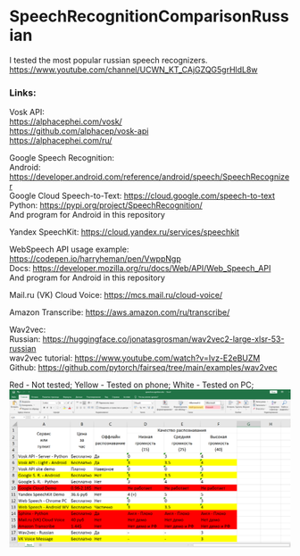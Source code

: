 # SpeechRecognitionComparisonRussian
I tested the most popular russian speech recognizers. https://www.youtube.com/channel/UCWN_KT_CAjGZQG5grHldL8w

### Links:

Vosk API:  
https://alphacephei.com/vosk/  
https://github.com/alphacep/vosk-api  
https://alphacephei.com/ru/

Google Speech Recognition:  
Android: https://developer.android.com/reference/android/speech/SpeechRecognizer  
Google Cloud Speech-to-Text: https://cloud.google.com/speech-to-text  
Python: https://pypi.org/project/SpeechRecognition/  
And program for Android in this repository

Yandex SpeechKit: https://cloud.yandex.ru/services/speechkit

WebSpeech API usage example: https://codepen.io/harryheman/pen/VwppNgp  
Docs: https://developer.mozilla.org/ru/docs/Web/API/Web_Speech_API  
And program for Android in this repository

Mail.ru (VK) Cloud Voice: https://mcs.mail.ru/cloud-voice/

Amazon Transcribe: https://aws.amazon.com/ru/transcribe/

Wav2vec:  
Russian: https://huggingface.co/jonatasgrosman/wav2vec2-large-xlsr-53-russian  
wav2vec tutorial: https://www.youtube.com/watch?v=Ivz-E2eBUZM  
Github: https://github.com/pytorch/fairseq/tree/main/examples/wav2vec

Red - Not tested;
Yellow - Tested on phone;
White - Tested on PC;
![alt text](https://github.com/Mike-Kuznetsov/SpeechRecognitionComparisonRussian/blob/main/spreadsheet.png?raw=true)
